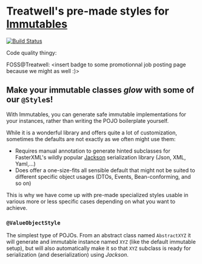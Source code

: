 # Treatwell's pre-made styles for [Immutables](https://immutables.github.io/)

[![Build Status](http://jenkins.twtools.io/job/Open-source/job/Immutables%20Styles%20-%20OSS/6/badge/icon)](http://jenkins.twtools.io/job/Open-source/job/Immutables%20Styles%20-%20OSS/6/)

Code quality thingy: <insert badge>

FOSS@Treatwell: <insert badge to some promotionnal job posting page because we might as well :)>

## Make your immutable classes _glow_ with some of our `@Style`s!

With Immutables, you can generate safe immutable implementations for your instances, rather than writing the POJO boilerplate yourself.

While it is a wonderful library and offers quite a lot of customization, sometimes the defaults are not exactly as we often might use them:
- Requires manual annotation to generate hinted subclasses for FasterXML's wildly popular [Jackson](https://github.com/FasterXML) serialization library (Json, XML, Yaml,...)
- Does offer a one-size-fits all sensible default that might not be suited to different specific object usages (DTOs, Events, Bean-conforming, and so on)

This is why we have come up with pre-made specialized styles usable in various more or less specific cases depending on what you want to achieve.

### `@ValueObjectStyle`

The simplest type of POJOs. From an abstract class named `AbstractXYZ` it will generate and immutable instance named `XYZ` (like the default immutable setup),
but will also automatically make it so that `XYZ` subclass is ready for serialization (and deserialization) using _Jackson_.
